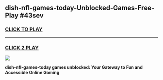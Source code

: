 
## dish-nfl-games-today-Unblocked-Games-Free-Play #43sev
<h3>
<a href="https://us.freeplayer.one?title=dish-nfl-games-today&ref=9M">CLICK TO PLAY</a></h3>
<hr>

<h3>
<a href="https://us.freeplayer.one?title=dish-nfl-games-today&ref=9M">CLICK 2 PLAY</a>
  
</h3>

<a href="https://us.freeplayer.one?title=dish-nfl-games-today&ref=9M"><img src="https://clearcache.store/games.png"></a>


**dish-nfl-games-today games unblocked: Your Gateway to Fun and Accessible Online Gaming**

